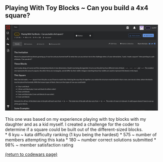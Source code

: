 ## Playing With Toy Blocks ~ Can you build a 4x4 square?
<img src="images/build_square_screen_shot.png?raw=true"/>
<br>
<br>
This one was based on my experience playing with toy blocks with my daughter and as a kid myself. I created a challenge for the coder to determine if a square could be built out of the different-sized blocks.
<br>
* 6 kyu ~ kata difficulty ranking (1 kyu being the hardest)
* 575 ~ number of members attempting this kata
* 180 ~ number correct solutions submitted
* 98% ~ member satisfaction rating


<a href="https://rowcased.github.io/codewars.html#creator">(return to codewars page)</a>
